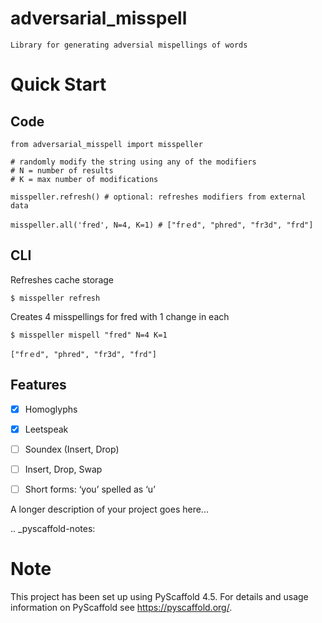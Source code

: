 # adversarial_misspell

    Library for generating adversial mispellings of words

# Quick Start
## Code

```
from adversarial_misspell import misspeller

# randomly modify the string using any of the modifiers
# N = number of results
# K = max number of modifications

misspeller.refresh() # optional: refreshes modifiers from external data

misspeller.all('fred', N=4, K=1) # ["frｅd", "phred", "fr3d", "frd"]
```

## CLI

Refreshes cache storage

```
$ misspeller refresh
```

Creates 4 misspellings for fred with 1 change in each

```
$ misspeller mispell "fred" N=4 K=1

["frｅd", "phred", "fr3d", "frd"]
```

## Features

- [x] Homoglyphs
- [x] Leetspeak
- [ ] Soundex (Insert, Drop)
- [ ] Insert, Drop, Swap
- [ ] Short forms: ‘you’ spelled as ‘u’ 


A longer description of your project goes here...


.. _pyscaffold-notes:

Note
====

This project has been set up using PyScaffold 4.5. For details and usage
information on PyScaffold see https://pyscaffold.org/.
